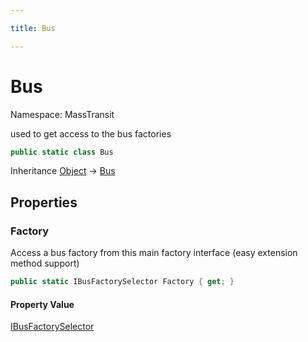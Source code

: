 ```yaml
---

title: Bus

---
```


# Bus

Namespace: MassTransit

used to get access to the bus factories

```csharp
public static class Bus
```

Inheritance [Object](https://learn.microsoft.com/en-us/dotnet/api/system.object) → [Bus](../masstransit/bus)

## Properties

### **Factory**

Access a bus factory from this main factory interface (easy extension method support)

```csharp
public static IBusFactorySelector Factory { get; }
```

#### Property Value

[IBusFactorySelector](../masstransit/ibusfactoryselector)<br/>

